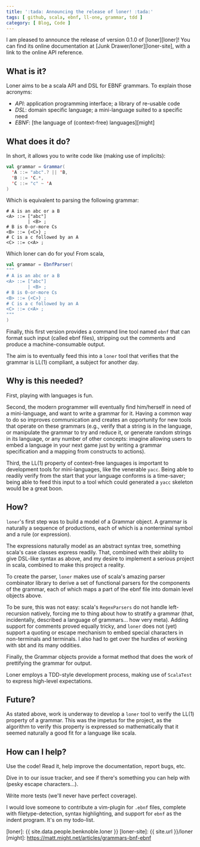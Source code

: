 ```yaml
---
title: ':tada: Announcing the release of loner! :tada:'
tags: [ github, scala, ebnf, ll-one, grammar, tdd ]
category: [ Blog, Code ]
---
```


I am pleased to announce the release of version 0.1.0 of [loner][loner]! You can
find its online documentation at [Junk Drawer/loner][loner-site], with a link to
the online API reference.

## What is it?

Loner aims to be a scala API and DSL for EBNF grammars. To explain those
acronyms:

  - *API*: application programming interface; a library of re-usable code
  - *DSL*: domain specific language; a mini-language suited to a specific need
  - *EBNF*: [the language of (context-free) languages][might]

## What does it do?

In short, it allows you to write code like (making use of implicits):

```scala
val grammar = Grammar(
  'A ::= "abc".? || 'B,
  'B ::= 'C.*,
  'C ::= "c" ~ 'A
)
```

Which is equivalent to parsing the following grammar:

```
# A is an abc or a B
<A> ::= ["abc"]
        | <B> ;
# B is 0-or-more Cs
<B> ::= {<C>} ;
# C is a c followed by an A
<C> ::= c<A> ;
```

Which loner can do for you! From scala,

```scala
val grammar = EbnfParser(
"""
# A is an abc or a B
<A> ::= ["abc"]
        | <B> ;
# B is 0-or-more Cs
<B> ::= {<C>} ;
# C is a c followed by an A
<C> ::= c<A> ;
"""
)
```

Finally, this first version provides a command line tool named `ebnf` that can
format such input (called ebnf files), stripping out the comments and produce a
machine-consumable output.

The aim is to eventually feed this into a `loner` tool that verifies that the
grammar is LL(1) compliant, a subject for another day.

## Why is this needed?

First, playing with languages is fun.

Second, the modern programmer will eventually find him/herself in need of a
mini-language, and want to write a grammar for it. Having a common way to do so
improves communication and creates an opportunity for new tools that operate on
these grammars (e.g., verify that a string is in the language, or manipulate the
grammar to try and reduce it, or generate random strings in its language, or any
number of other concepts: imagine allowing users to embed a language in your
next game just by writing a grammar specification and a mapping from constructs
to actions).

Third, the LL(1) property of context-free languages is important to development
tools for mini-languages, like the venerable `yacc`. Being able to readily
verify from the start that your language conforms is a time-saver; being able to
feed this input to a tool which could generated a `yacc` skeleton would be a
great boon.

## How?

`loner`'s first step was to build a model of a Grammar object. A grammar is
naturally a sequence of productions, each of which is a nonterminal symbol and a
rule (or expression).

The expressions naturally model as an abstract syntax tree, something scala's
case classes express readily. That, combined with their ability to give DSL-like
syntax as above, and my desire to implement a serious project in scala, combined
to make this project a reality.

To create the parser, `loner` makes use of scala's amazing parser combinator
library to derive a set of functional parsers for the components of the grammar,
each of which maps a part of the ebnf file into domain level objects above.

To be sure, this was not easy: scala's `RegexParsers` do not handle
left-recursion natively, forcing me to thing about how to stratify a grammar
(that, incidentally, described a language of grammars... how very meta). Adding
support for comments proved equally tricky, and `loner` does not (yet) support a
quoting or escape mechanism to embed special characters in non-terminals and
terminals. I also had to get over the hurdles of working with sbt and its many
oddities.

Finally, the Grammar objects provide a format method that does the work of
prettifying the grammar for output.

Loner employs a TDD-style development process, making use of `ScalaTest` to
express high-level expectations.

## Future?

As stated above, work is underway to develop a `loner` tool to verify the LL(1)
property of a grammar. This was the impetus for the project, as the algorithm to
verify this property is expressed so mathematically that it seemed naturally a
good fit for a language like scala.

## How can I help?

Use the code! Read it, help improve the documentation, report bugs, etc.

Dive in to our issue tracker, and see if there's something you can help with
(pesky escape characters...).

Write more tests (we'll never have perfect coverage).

I would love someone to contribute a vim-plugin for `.ebnf` files, complete with
filetype-detection, syntax highlighting, and support for `ebnf` as the indent
program. It's on my todo-list.

[loner]: {{ site.data.people.benknoble.loner }}
[loner-site]: {{ site.url }}/loner
[might]: https://matt.might.net/articles/grammars-bnf-ebnf
